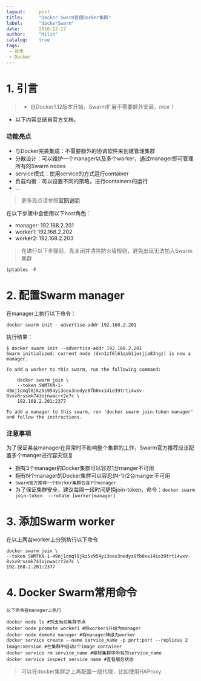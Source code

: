 ```yaml
---
layout:     post
title:      "Docker Swarm管理Docker集群"
label:      "dockerSwarm"
date:       2016-12-17
author:     "Milin"
catalog:    true
tags:
 - 技术
 - Docker
---
```


# 1. 引言
>* 自Docker1.12版本开始，Swarm扩展不需要额外安装，nice！
* 以下内容总结自官方文档。

### 功能亮点
* 与Docker完美集成：不需要额外的协调软件来创建管理集群
* 分散设计：可以维护一个manager以及多个worker，通过manager即可管理所有的Swarm nodes
* service模式：使用service的方式运行container
* 负载均衡：可以设置不同的策略，进行containers的运行
* ...

>更多亮点请参照[官网说明](https://docs.docker.com/engine/swarm/)

在以下步骤中会使用以下host角色：

* manager: 192.168.2.201
* worker1: 192.168.2.202
* worker2: 192.168.2.203

>在进行以下步骤前，先关闭并清除防火墙规则，避免出现无法加入Swarm集群
>
    iptables -F

# 2. 配置Swarm manager
在manager上执行以下命令：

    docker swarm init --advertise-addr 192.168.2.201

执行结果：

    $ docker swarm init --advertise-addr 192.168.2.201
    Swarm initialized: current node (dxn1zf6l61qsb1josjja83ngz) is now a manager.

    To add a worker to this swarm, run the following command:

        docker swarm join \
        --token SWMTKN-1-49nj1cmql0jkz5s954yi3oex3nedyz0fb0xx14ie39trti4wxv-8vxv8rssmk743ojnwacrr2e7c \
        192.168.2.201:2377

    To add a manager to this swarm, run 'docker swarm join-token manager' and follow the instructions.

### 注意事项
为了保证某台manager在异常时不影响整个集群的工作，Swarm官方推荐应该配置多个manger进行容灾恢复

* 拥有3个manager的Docker集群可以容忍1台manger不可用
* 拥有N个manager的Docker集群可以容忍(N-1)/2台manger不可用
* `Swarm官方推荐一个Docker集群包含7个manager`
* 为了保证集群安全，建议每隔一段时间更换join-token，命令：` docker swarm join-token  --rotate [worker|manager] `

# 3. 添加Swarm worker
在以上两台worker上分别执行以下命令

    docker swarm join \
    --token SWMTKN-1-49nj1cmql0jkz5s954yi3oex3nedyz0fb0xx14ie39trti4wxv-8vxv8rssmk743ojnwacrr2e7c \
    192.168.2.201:2377

# 4. Docker Swarm常用命令
`以下命令在manager上执行`

    docker node ls #列出当前集群节点
    docker node promote worker1 #将worker1升级为manager
    docker node demote manager #将manager降级为worker
    docker service create --name service_name -p port:port --replicas 2 image:version #在集群中启动2个image container
    docker service rm service_name #移除集群中所有的service_name
    docker service inspect service_name #查看服务状态

>可以在docker集群之上再配置一层代理，比如使用HAProxy
